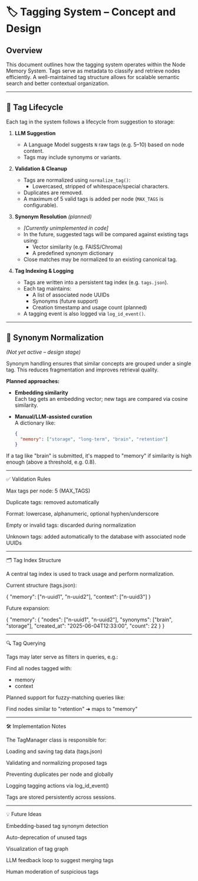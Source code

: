 # 🏷️ Tagging System – Concept and Design

## Overview

This document outlines how the tagging system operates within the Node Memory System. Tags serve as metadata to classify and retrieve nodes efficiently. A well-maintained tag structure allows for scalable semantic search and better contextual organization.

---

## 🔁 Tag Lifecycle

Each tag in the system follows a lifecycle from suggestion to storage:

1. **LLM Suggestion**  
   - A Language Model suggests `N` raw tags (e.g. 5–10) based on node content.  
   - Tags may include synonyms or variants.

2. **Validation & Cleanup**  
   - Tags are normalized using `normalize_tag()`:
     - Lowercased, stripped of whitespace/special characters.  
   - Duplicates are removed.  
   - A maximum of 5 valid tags is added per node (`MAX_TAGS` is configurable).

3. **Synonym Resolution** *(planned)*  
   - *[Currently unimplemented in code]*  
   - In the future, suggested tags will be compared against existing tags using:
     - Vector similarity (e.g. FAISS/Chroma)  
     - A predefined synonym dictionary  
   - Close matches may be normalized to an existing canonical tag.

4. **Tag Indexing & Logging**  
   - Tags are written into a persistent tag index (e.g. `tags.json`).  
   - Each tag maintains:
     - A list of associated node UUIDs  
     - Synonyms (future support)  
     - Creation timestamp and usage count (planned)  
   - A tagging event is also logged via `log_id_event()`.

---

## 🧠 Synonym Normalization

*(Not yet active – design stage)*

Synonym handling ensures that similar concepts are grouped under a single tag. This reduces fragmentation and improves retrieval quality.

**Planned approaches:**

- **Embedding similarity**  
  Each tag gets an embedding vector; new tags are compared via cosine similarity.

- **Manual/LLM-assisted curation**  
  A dictionary like:

  ```json
  {
    "memory": ["storage", "long-term", "brain", "retention"]
  }

If a tag like "brain" is submitted, it's mapped to "memory" if similarity is high enough (above a threshold, e.g. 0.8).


---

✅ Validation Rules

Max tags per node: 5 (MAX_TAGS)

Duplicate tags: removed automatically

Format: lowercase, alphanumeric, optional hyphen/underscore

Empty or invalid tags: discarded during normalization

Unknown tags: added automatically to the database with associated node UUIDs



---

🗂️ Tag Index Structure

A central tag index is used to track usage and perform normalization.

Current structure (tags.json):

{
  "memory": ["n-uuid1", "n-uuid2"],
  "context": ["n-uuid3"]
}

Future expansion:

{
  "memory": {
    "nodes": ["n-uuid1", "n-uuid2"],
    "synonyms": ["brain", "storage"],
    "created_at": "2025-06-04T12:33:00",
    "count": 22
  }
}


---

🔍 Tag Querying

Tags may later serve as filters in queries, e.g.:

Find all nodes tagged with:
- memory
- context

Planned support for fuzzy-matching queries like:

Find nodes similar to "retention" ➜ maps to "memory"


---

🛠️ Implementation Notes

The TagManager class is responsible for:

Loading and saving tag data (tags.json)

Validating and normalizing proposed tags

Preventing duplicates per node and globally

Logging tagging actions via log_id_event()


Tags are stored persistently across sessions.



---

💡 Future Ideas

Embedding-based tag synonym detection

Auto-deprecation of unused tags

Visualization of tag graph

LLM feedback loop to suggest merging tags

Human moderation of suspicious tags


